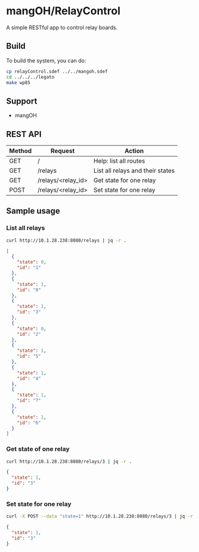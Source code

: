 # mangOH/RelayControl

A simple RESTful app to control relay boards.

## Build

To build the system, you can do:
```bash
cp relayControl.sdef ../../mangoh.sdef
cd ../../../legato
make wp85
```

## Support

* mangOH

## REST API

| Method | Request                       | Action                           |
|--------|-------------------------------|----------------------------------|
| GET    | /                             | Help: list all routes            |
| GET    | /relays                       | List all relays and their states |
| GET    | /relays/\<relay_id\>          | Get state for one relay          |
| POST   | /relays/\<relay_id\>          | Set state for one relay          |

## Sample usage

### List all relays

```bash
curl http://10.1.28.238:8080/relays | jq -r .
```
```json
[
  {
    "state": 0,
    "id": "1"
  },
  {
    "state": 1,
    "id": "0"
  },
  {
    "state": 1,
    "id": "3"
  },
  {
    "state": 0,
    "id": "2"
  },
  {
    "state": 1,
    "id": "5"
  },
  {
    "state": 1,
    "id": "4"
  },
  {
    "state": 1,
    "id": "7"
  },
  {
    "state": 1,
    "id": "6"
  }
]
```

### Get state of one relay

```bash
curl http://10.1.28.238:8080/relays/3 | jq -r .
```
```json
{
  "state": 1,
  "id": "3"
}
```

### Set state for one relay

```bash
curl -X POST --data "state=1" http://10.1.28.238:8080/relays/3 | jq -r .
```
```json
{
  "state": 1,
  "id": "3"
}
```


